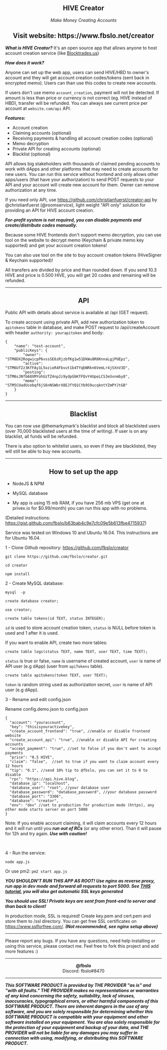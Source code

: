 <center><h2>HIVE Creator</h2><em>Make Money Creating Accounts</em><br><h2>Visit website: https://www.fbslo.net/creator</h2></center>


***What is HIVE Creator?*** It's an open source app that allows anyone to host account creation service (like [Blocktrades.us](https://blocktrades.us/en/create-hive-account))

***How does it work?***

Anyone can set up the web app, users can send HIVE/HBD to owner's account and they will get account creation codes/tokens (sent back in encrypted memo). Users can than use this codes to create new accounts.

If users don't use memo `account_creation`, payment will not be detected. If amount is less than price or currency is not correct (eg. HIVE instead of HBD), transfer will be refunded. You can always see current price per account at `website.com/api` API.


***Features:***
* Account creation
* Claiming accounts (optional)
* Receiving payments & handling all account creation codes (optional)
* Memo decryption
* Private API for creating accounts (optional)
* Blacklist (optional)

API allows big stakeholders with thousands of claimed pending accounts to work with dApps and other platforms that may need to create accounts for new users. You can run this service without frontend and only allows other apps/users (that have your authorization) to send POST requests to your API and your account will create new account for them. Owner can remove authorization at any time.

If you need only API, use https://github.com/christianfuerst/creator-api by @christianfuerst (@roomservice), light weight "API only" solution for providing an API for HIVE account creation. 

***For-profit system is not required, you can disable payments and create/distribute codes manually.***

Because some HIVE frontends don't support memo decryption, you can use tool on the website to decrypt memo (Keychain & private memo key supported) and get your account creation tokens!

You can also use tool on the site to buy account creation tokens (HiveSigner & Keychain supported)!

All transfers are divided by price and than rounded down. If you send 10.3 HIVE and price is 0.500 HIVE, you will get 20 codes and remaining will be refunded.

---

<center><h2>API</h2></center>


Public API with details about service is available at /api (GET request).

To create account using private API, add new authorization token to `apitokens` table in database, and make POST request to /api/createAccount with header `authority: yourapitoken` and body: 

```
{
    "name": "test-account",
    "publicKeys": {
        "owner": "STM8DX2RogwicpP6vssSE6zRjzbfKg1w51DkWu8R8KnnaLgjPUEpz",
        "active": "STM6UfZz3KfFAy1L5ozioR4Fbvut1b4TYqbNRkn6VemLr4jSXnV3D",
        "posting": "STM6sJNfb68XMYohUzTZ4npJi9ydpGbKfFQvY4UpeLCS3eUvnmby8",
        "memo": "STM5CUadUcebqf6jS6nNSWbrX8EJfYQ1CYb9S9ucqkntYZmPYJtGB"
    }
}
```

---

<center><h2>Blacklist</h2></center>

You can now use @themarkymark's blacklist and block all blacklisted users  (over 70,000 blacklisted users at the time of writing). If user is on any blacklist, all funds will be refunded.

There is also option to whitelist users, so even if they are blacklisted, they will still be able to buy new accounts.

---

<center><h2>How to set up the app</h2></center>

- NodeJS & NPM
- MySQL database

- My app is using 15 mb RAM, if you have 256 mb VPS (get one at privex.io for $0.99/month) you can run this app with no problems.

(Detailed instructions: https://gist.github.com/fbslo/b63bab4c9e7cfc09e5b613fbe4715937)

Service was tested on Windows 10 and Ubuntu 16.04. This instructions are for Ubuntu 16.04.

1 - Clone Github repository: https://github.com/fbslo/creator

`git clone https://github.com/fbslo/creator.git`

`cd creator`

`npm install`

2 - Create MySQL database:

`mysql  -p`

`create database creator;`

`use creator;`

`create table tokens(id TEXT, status INTEGER);`

`id` is used to store account creation token, `status` is NULL before token is used and 1 after it is used.

If you want to enable API, create two more tables:

`create table logs(status TEXT, name TEXT, user TEXT, time TEXT);`

`status` is true or false, `name` is username of created account, `user` is name of API user (e.g dApp) (user from `apiTokens` table).

`create table apitokens(token TEXT, user TEXT);`

`token` is random string used as authorization secret, `user` is name of API user (e.g dApp).


3 - Rename and edit config.json

Rename config.demo.json to config.json

```
{
  "account": "youraccount",
  "key": "thisisyouractivekey",
  "create_account_frontend": "true", //enable or disable frontend website
  "create_account_api": "true", //enable or disable API for creating accounts
  "accept_payment": "true", //set to false if you don't want to accept payments
  "price": "0.5 HIVE",
  "claim": "false",  //set to true if you want to claim account every 12 hours
  "tip": "0.1", //send 10% tip to @fbslo, you can set it to 0 to disable
  "rpc": "https://api.hive.blog",
  "database_ip": "localhost",
  "database_user": "root", //your database user
  "database_password": "database_password", //your database password
  "database_port": "3306",
  "database": "creator",
  "env": "dev" //set to production for production mode (https), any other mode starts server on port 5000
}
```

Note: If you enable account claiming, it will claim accounts every 12 hours and it will run until you ***run out of RCs*** (or any other error). Than it will pause for 12h and try again. ***Use with caution!***

<br>

4 - Run the service:

`node app.js`

Or use pm2: `pm2 start app.js`

***YOU SHOULDN'T RUN THIS APP AS ROOT! Use nginx as reverse proxy, run app in dev mode and forward all requests to port 5000. See [THIS tutorial](https://coderrocketfuel.com/article/deploy-a-nodejs-application-to-digital-ocean-with-https), you will also get automatic SSL keys generated***

***You should use SSL! Private keys are sent from front-end to server and than back to client!***

In production mode, SSL is required!
Create key.pem and cert.pem and store them to /ssl directory. You can get free SSL certificates on https://www.sslforfree.com/. ***(Not recommended, see nginx setup above)***


---

Please report any bugs.
If you have any questions, need help installing or using this service, please contact me.
Feel free to fork this project and add more features :)

---

<center><b>@fbslo</b><br>Discord: fbslo#8470</center>

---

***This SOFTWARE PRODUCT is provided by THE PROVIDER "as is" and "with all faults." THE PROVIDER makes no representations or warranties of any kind concerning the safety, suitability, lack of viruses, inaccuracies, typographical errors, or other harmful components of this SOFTWARE PRODUCT. There are inherent dangers in the use of any software, and you are solely responsible for determining whether this SOFTWARE PRODUCT is compatible with your equipment and other software installed on your equipment. You are also solely responsible for the protection of your equipment and backup of your data, and THE PROVIDER will not be liable for any damages you may suffer in connection with using, modifying, or distributing this SOFTWARE PRODUCT.***
